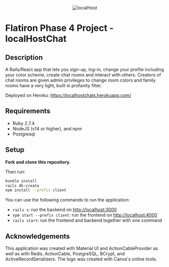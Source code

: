 <div align="center">


![localHost](https://i.imgur.com/k47edoRb.png)
</div>

# Flatiron Phase 4 Project - localHostChat

## Description

A Rails/React app that lets you sign-up, log-in, change your profile including your color scheme, create chat rooms and interact with others. Creators of chat rooms are given admin privileges to change room colors and family rooms have a very light, built in profanity filter.

Deployed on Heroku: https://localhostchats.herokuapp.com/

## Requirements

- Ruby 2.7.4
- NodeJS (v14 or higher), and npm
- Postgresql

## Setup

**Fork and clone this repository**.

Then run:

```sh
bundle install
rails db:create
npm install --prefix client
```

You can use the following commands to run the application:

- `rails s`: run the backend on [http://localhost:3000](http://localhost:3000)
- `npm start --prefix client`: run the frontend on
  [http://localhost:4000](http://localhost:4000)
- `rails start`: run the frontend and backend together with one command


## Acknowledgements

This application was created with Material UI and ActionCableProvider as well as with Redis, ActionCable, PostgreSQL, BCrypt, and ActiveRecordSerializers. The logo was created with Canva's online tools. 

